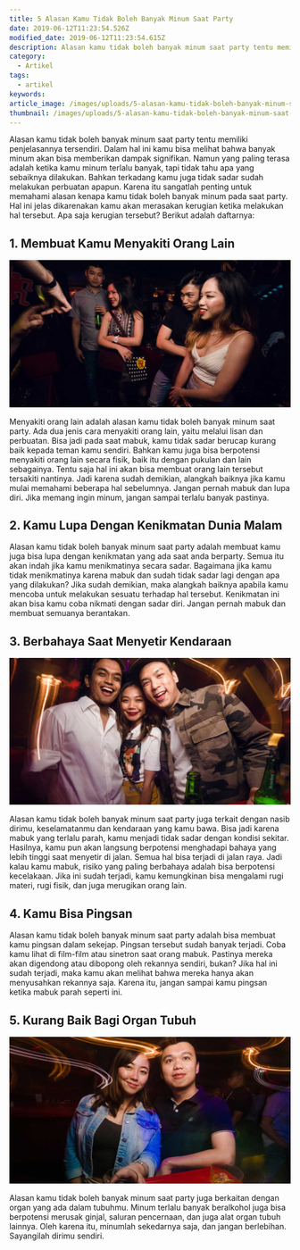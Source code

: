 ```yaml
---
title: 5 Alasan Kamu Tidak Boleh Banyak Minum Saat Party
date: 2019-06-12T11:23:54.526Z
modified_date: 2019-06-12T11:23:54.615Z
description: Alasan kamu tidak boleh banyak minum saat party tentu memiliki penjelasannya tersendiri. Dalam hal ini kamu bisa melihat bahwa banyak minum.
category:
  - Artikel
tags:
  - artikel
keywords:
article_image: /images/uploads/5-alasan-kamu-tidak-boleh-banyak-minum-saat-party-3.jpg
thumbnail: /images/uploads/5-alasan-kamu-tidak-boleh-banyak-minum-saat-party-3-002.jpg
---
```

Alasan kamu tidak boleh banyak minum saat party tentu memiliki penjelasannya tersendiri. Dalam hal ini kamu bisa melihat bahwa banyak minum akan bisa memberikan dampak signifikan. Namun yang paling terasa adalah ketika kamu minum terlalu banyak, tapi tidak tahu apa yang sebaiknya dilakukan. Bahkan terkadang kamu juga tidak sadar sudah melakukan perbuatan apapun. Karena itu sangatlah penting untuk memahami alasan kenapa kamu tidak boleh banyak minum pada saat party. Hal ini jelas dikarenakan kamu akan merasakan kerugian ketika melakukan hal tersebut. Apa saja kerugian tersebut? Berikut adalah daftarnya:



## 1. Membuat Kamu Menyakiti Orang Lain

![5 Alasan Kamu Tidak Boleh Banyak Minum Saat Party](/images/uploads/5-alasan-kamu-tidak-boleh-banyak-minum-saat-party-3.jpg)

Menyakiti orang lain adalah alasan kamu tidak boleh banyak minum saat party. Ada dua jenis cara menyakiti orang lain, yaitu melalui lisan dan perbuatan. Bisa jadi pada saat mabuk, kamu tidak sadar berucap kurang baik kepada teman kamu sendiri. Bahkan kamu juga bisa berpotensi menyakiti orang lain secara fisik, baik itu dengan pukulan dan lain sebagainya. Tentu saja hal ini akan bisa membuat orang lain tersebut tersakiti nantinya. Jadi karena sudah demikian, alangkah baiknya jika kamu mulai memahami beberapa hal sebelumnya. Jangan pernah mabuk dan lupa diri. Jika memang ingin minum, jangan sampai terlalu banyak pastinya.



## 2. Kamu Lupa Dengan Kenikmatan Dunia Malam

Alasan kamu tidak boleh banyak minum saat party adalah membuat kamu juga bisa lupa dengan kenikmatan yang ada saat anda berparty. Semua itu akan indah jika kamu menikmatinya secara sadar. Bagaimana jika kamu tidak menikmatinya karena mabuk dan sudah tidak sadar lagi dengan apa yang dilakukan? Jika sudah demikian, maka alangkah baiknya apabila kamu mencoba untuk melakukan sesuatu terhadap hal tersebut. Kenikmatan ini akan bisa kamu coba nikmati dengan sadar diri. Jangan pernah mabuk dan membuat semuanya berantakan.



## 3. Berbahaya Saat Menyetir Kendaraan

![5 Alasan Kamu Tidak Boleh Banyak Minum Saat Party](/images/uploads/5-alasan-kamu-tidak-boleh-banyak-minum-saat-party-2.jpg)

Alasan kamu tidak boleh banyak minum saat party juga terkait dengan nasib dirimu, keselamatanmu dan kendaraan yang kamu bawa. Bisa jadi karena mabuk yang terlalu parah, kamu menjadi tidak sadar dengan kondisi sekitar. Hasilnya, kamu pun akan langsung berpotensi menghadapi bahaya yang lebih tinggi saat menyetir di jalan. Semua hal bisa terjadi di jalan raya. Jadi kalau kamu mabuk, risiko yang paling berbahaya adalah bisa berpotensi kecelakaan. Jika ini sudah terjadi, kamu kemungkinan bisa mengalami rugi materi, rugi fisik, dan juga merugikan orang lain.



## 4. Kamu Bisa Pingsan

Alasan kamu tidak boleh banyak minum saat party adalah bisa membuat kamu pingsan dalam sekejap. Pingsan tersebut sudah banyak terjadi. Coba kamu lihat di film-film atau sinetron saat orang mabuk. Pastinya mereka akan digendong atau dibopong oleh rekannya sendiri, bukan? Jika hal ini sudah terjadi, maka kamu akan melihat bahwa mereka hanya akan menyusahkan rekannya saja. Karena itu, jangan sampai kamu pingsan ketika mabuk parah seperti ini. 



## 5. Kurang Baik Bagi Organ Tubuh

![5 Alasan Kamu Tidak Boleh Banyak Minum Saat Party](/images/uploads/5-alasan-kamu-tidak-boleh-banyak-minum-saat-party-1.jpg)

Alasan kamu tidak boleh banyak minum saat party juga berkaitan dengan organ yang ada dalam tubuhmu. Minum terlalu banyak beralkohol juga bisa berpotensi merusak ginjal, saluran pencernaan, dan juga alat organ tubuh lainnya. Oleh karena itu, minumlah sekedarnya saja, dan jangan berlebihan. Sayangilah dirimu sendiri.
